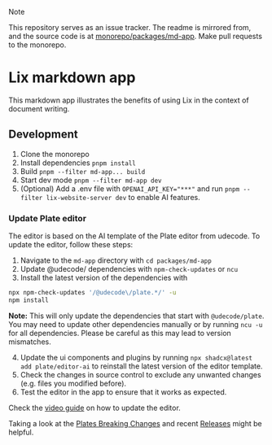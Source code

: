 > [!NOTE]
> This repository serves as an issue tracker. The readme is mirrored from, and the source code is at [monorepo/packages/md-app](https://github.com/opral/monorepo/tree/md-app/packages/md-app). Make pull requests to the monorepo.

# Lix markdown app

This markdown app illustrates the benefits of using Lix in the context of document writing.

## Development

1. Clone the monorepo
2. Install dependencies `pnpm install`
3. Build `pnpm --filter md-app... build`
4. Start dev mode `pnpm --filter md-app dev`
5. (Optional) Add a .env file with `OPENAI_API_KEY="***"` and run `pnpm --filter lix-website-server dev` to enable AI features.

### Update Plate editor

The editor is based on the AI template of the Plate editor from udecode. To update the editor, follow these steps:

1. Navigate to the `md-app` directory with `cd packages/md-app`
2. Update @udecode/ dependencies with `npm-check-updates` or `ncu`
3. Install the latest version of the dependencies with

```bash
npx npm-check-updates '/@udecode\/plate.*/' -u
npm install
```

**Note:** This will only update the dependencies that start with `@udecode/plate`. You may need to update other dependencies manually or by running `ncu -u` for all dependencies. Please be careful as this may lead to version mismatches.

4. Update the ui components and plugins by running `npx shadcx@latest add plate/editor-ai` to reinstall the latest version of the editor template.
5. Check the changes in source control to exclude any unwanted changes (e.g. files you modified before).
6. Test the editor in the app to ensure that it works as expected.

Check the [video guide](https://www.loom.com/share/d38e754c4dc041b1a66822c38141ef5b) on how to update the editor.

Taking a look at the [Plates Breaking Changes](https://github.com/udecode/plate/blob/main/BREAKING_CHANGES.md) and recent [Releases](https://github.com/udecode/plate/releases) might be helpful.
